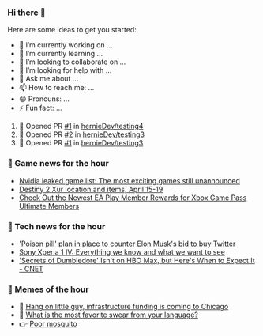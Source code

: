 ### Hi there 👋

Here are some ideas to get you started:

- 🔭 I’m currently working on ...
- 🌱 I’m currently learning ...
- 👯 I’m looking to collaborate on ...
- 🤔 I’m looking for help with ...
- 💬 Ask me about ...
- 📫 How to reach me: ...
- 😄 Pronouns: ...
- ⚡ Fun fact: ...

<!--START_SECTION:waka-->
<!--END_SECTION:waka-->


<!--START_SECTION:activity-->
1. 💪 Opened PR [#1](https://github.com/hernieDev/testing4/pull/1) in [hernieDev/testing4](https://github.com/hernieDev/testing4)
2. 💪 Opened PR [#2](https://github.com/hernieDev/testing3/pull/2) in [hernieDev/testing3](https://github.com/hernieDev/testing3)
3. 💪 Opened PR [#1](https://github.com/hernieDev/testing3/pull/1) in [hernieDev/testing3](https://github.com/hernieDev/testing3)
<!--END_SECTION:activity-->

### 📣 Game news for the hour

<!-- GAME:START -->
 - [Nvidia leaked game list: The most exciting games still unannounced](https://www.pcgamer.com/nvidia-leaked-games-list-pc)
 - [Destiny 2 Xur location and items, April 15-19](https://www.polygon.com/destiny-2-guide-walkthrough/2022/4/15/23027003/destiny-2-xur-location-items-april-15-19)
 - [Check Out the Newest EA Play Member Rewards for Xbox Game Pass Ultimate Members](https://news.xbox.com/en-us/2022/04/15/new-ea-play-member-rewards-for-xbox-game-pass-ultimate/)<!-- GAME:END -->

### 📣 Tech news for the hour

<!-- TECH:START -->
 - [&#39;Poison pill&#39; plan in place to counter Elon Musk&#39;s bid to buy Twitter](https://appleinsider.com/articles/22/04/15/poison-pill-plan-in-place-to-counter-elon-musks-bid-to-buy-twitter?utm_medium=rss)
 - [Sony Xperia 1 IV: Everything we know and what we want to see](https://www.androidauthority.com/sony-xperia-1-iv-3152665/)
 - [&#39;Secrets of Dumbledore&#39; Isn&#39;t on HBO Max, but Here&#39;s When to Expect It     - CNET](https://www.cnet.com/tech/services-and-software/secrets-of-dumbledore-isnt-on-hbo-max-but-heres-when-to-expect-it/#ftag=CAD590a51e)<!-- TECH:END -->
### 📣 Memes of the hour

<!-- MEMES:START -->
 - 🚖 [Hang on little guy, infrastructure funding is coming to Chicago](http://9gag.com/gag/a212d5d)
 - 🚯 [What is the most favorite swear from your language?](http://9gag.com/gag/aQXZnz8)
 - 👉 [Poor mosquito](http://9gag.com/gag/aQXZ8v2)<!-- MEMES:END -->